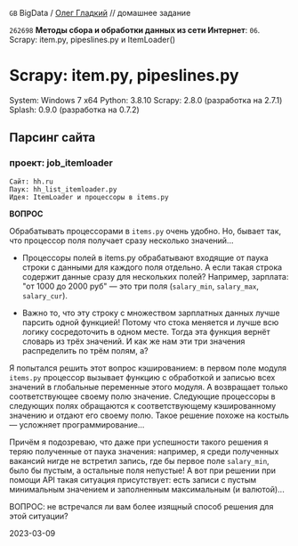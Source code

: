 ﻿`GB` BigData / [Олег Гладкий](https://gb.ru/users/3837199) // домашнее задание

`262698` __Методы сбора и обработки данных из сети Интернет__:  `06`. Scrapy: item.py, pipeslines.py и ItemLoader()

# Scrapy: item.py, pipeslines.py
System: Windows 7 x64
Python: 3.8.10
Scrapy: 2.8.0 (разработка на 2.7.1)
Splash: 0.9.0 (разработка на 0.7.2)

## Парсинг сайта


### проект: __job\_itemloader__

    Сайт: hh.ru
    Паук: hh_list_itemloader.py
    Идея: ItemLoader и процессоры в items.py


__ВОПРОС__

Обрабатывать процессорами в `items.py` очень удобно. Но, бывает так, что процессор поля получает сразу несколько значений... 

- Процессоры полей в items.py обрабатывают входящие от паука строки с данными для каждого поля отдельно. А если такая строка содержит данные сразу для нескольких полей? Например, зарплата: "от 1000 до 2000 руб" — это три поля (`salary_min`, `salary_max`, `salary_cur`).

- Важно то, что эту строку с множеством зарплатных данных лучше парсить одной функцией! Потому что стока меняется и лучше всю логику сосредоточить в одном месте. Тогда эта функция вернёт словарь из трёх значений. И как же нам эти три значения распределить по трём полям, а?

Я попытался решить этот вопрос кэшированием: в первом поле модуля `items.py` процессор вызывает функцию с обработкой и записью всех значений в глобальные переменные этого модуля. А возвращает только соответствующее своему полю значение. Следующие процессоры в следующих полях обращаются к соответствующему кэшированному значению и отдают его своему полю. Такое решение похоже на костыль — усложняет программирование... 

Причём я подозреваю, что даже при успешности такого решения я теряю полученные от паука значения: например, я среди полученных вакансий нигде не встретил запись, где бы первое поле `salary_min`, было бы пустым, а остальные поля непустые! А вот при решении при помощи API такая ситуация присутствует: есть записи с пустым минимальным значением и заполненным максимальным (и валютой)... 

ВОПРОС: не встречался ли вам более изящный способ решения для этой ситуации?


2023-03-09